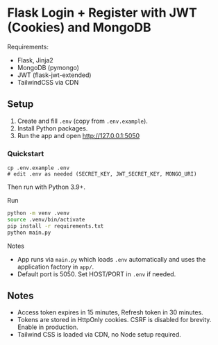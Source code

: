 # Flask Login + Register with JWT (Cookies) and MongoDB

Requirements:
- Flask, Jinja2
- MongoDB (pymongo)
- JWT (flask-jwt-extended)
- TailwindCSS via CDN

## Setup

1. Create and fill `.env` (copy from `.env.example`).
2. Install Python packages.
3. Run the app and open http://127.0.0.1:5050

### Quickstart

```
cp .env.example .env
# edit .env as needed (SECRET_KEY, JWT_SECRET_KEY, MONGO_URI)
```

Then run with Python 3.9+.

Run

```bash
python -m venv .venv
source .venv/bin/activate
pip install -r requirements.txt
python main.py
```

Notes
- App runs via `main.py` which loads `.env` automatically and uses the application factory in `app/`.
- Default port is 5050. Set HOST/PORT in `.env` if needed.

## Notes
- Access token expires in 15 minutes, Refresh token in 30 minutes.
- Tokens are stored in HttpOnly cookies. CSRF is disabled for brevity. Enable in production.
- Tailwind CSS is loaded via CDN, no Node setup required.
